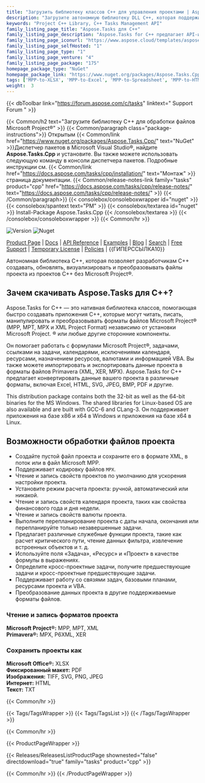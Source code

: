 ```yaml
---
title: "Загрузить библиотеку классов C++ для управления проектами | Aspose.Tasks"
description: "Загрузите автономную библиотеку DLL C++, которая поддерживает управление назначением задач проекта через API. Поддерживает форматы Primavera® (XER, MPX) и MS Project® (MPP, MPT)."
keywords: "Project C++ Library, C++ Tasks Management API"
family_listing_page_title: "Aspose.Tasks для C++"
family_listing_page_description: "Aspose.Tasks for C++ предлагает API-интерфейсы управления проектами, которые позволяют приложениям C++ не только читать документы Microsoft Project® и управлять ими, но и создавать документы Microsoft Project® в форматах MPP и XML — и все это без использования Microsoft Project®. Как и все API-интерфейсы форматов файлов Aspose, Aspose.Tasks for C++ хорошо работает со всеми типами приложений C++."
family_listing_page_iconurl: "https://www.aspose.cloud/templates/aspose/App_Themes/V3/images/tasks/272x272/aspose_tasks-for-cpp.png"
family_listing_page_selfHosted: "1"
family_listing_page_type: "1"
family_listing_page_venture: "4"
family_listing_page_package: "175"
homepage_package_type: "NuGet"
homepage_package_link: "https://www.nuget.org/packages/Aspose.Tasks.Cpp/"
tags: ['MPP-to-XLSX', 'MPP-to-Excel', 'MPP-to-Spreadsheet', 'MPP-to-HTML', 'Project-to-HTML', 'Project-to-Excel', 'Project-to-XLSX', 'Project-to-CSV', 'Project-to-Text', 'Project-to-MPT', 'MPP-to-CSV', 'MPP-to-MPT', 'MPP-to-SVG', 'MPP-to-JPEG', 'MPP-to-TIF', 'Project-to-PDF', 'MPP-to-PDF', 'Project-to-Image', 'MPP-to-PNG']
weight:  3
---
```


{{< dbToolbar link="https://forum.aspose.com/c/tasks" linktext=" Support Forum " >}}

{{< Common/h2 text="Загрузите библиотеку C++ для обработки файлов Microsoft Project®"  >}}
{{< Common/paragraph class="package-instructions">}}
Открытым
{{< Common/link href="https://www.nuget.org/packages/Aspose.Tasks.Cpp/" text="NuGet"  >}}Диспетчер пакетов в Microsoft Visual Studio®, найдите <b>Aspose.Tasks.Cpp</b> и установите. Вы также можете использовать следующую команду в консоли диспетчера пакетов. Подробные инструкции см.
{{< Common/link href="https://docs.aspose.com/tasks/cpp/installation/" text="Монтаж"  >}}страница документации.
{{< Common/release-notes-link family="tasks" product="cpp" href="https://docs.aspose.com/tasks/cpp/release-notes/" text="https://docs.aspose.com/tasks/cpp/release-notes/"  >}}
{{< /Common/paragraph>}}
{{< consolebox/consoleboxwrapper id="nuget" >}}
       {{< consolebox/spantext text="PM" >}}
       {{< consolebox/textarea id="nuget" >}} Install-Package Aspose.Tasks.Cpp {{< /consolebox/textarea >}}
{{< /consolebox/consoleboxwrapper >}}
{{< Common/hr >}}

![Version](https://img.shields.io/nuget/v/Aspose.Total) ![Nuget](https://img.shields.io/nuget/dt/Aspose.Total?label=nuget%20downloads)

[Product Page](https://products.aspose.com/total/net/) | [Docs](https://docs.aspose.com/total/net/) | [API Reference](https://reference.aspose.com/) | [Examples](http://aspose.github.io) | [Blog](https://blog.aspose.com/category/total/) | [Search](https://search.aspose.com/) | [Free Support](https://forum.aspose.com/) | [Temporary License](https://purchase.aspose.com/temporary-license) | [Policies](https://purchase.aspose.com/policies) | {{ГИПЕРССЫЛКА10}}

Автономная библиотека C++, которая позволяет разработчикам C++ создавать, обновлять, визуализировать и преобразовывать файлы проекта из проектов C++ без Microsoft Project®.

## Зачем скачивать Aspose.Tasks для C++?

Aspose.Tasks for C++ — это нативная библиотека классов, помогающая быстро создавать приложения C++, которые могут читать, писать, манипулировать и преобразовывать форматы файлов Microsoft Project® (MPP, MPT, MPX и XML Project Format) независимо от установки Microsoft Project. ® или любые другие сторонние компоненты.

Он помогает работать с формулами Microsoft Project®, задачами, ссылками на задачи, календарями, исключениями календаря, ресурсами, назначением ресурсов, валютами и информацией VBA. Вы также можете импортировать и экспортировать данные проекта в форматы файлов Primavera (XML, XER, MPX). Aspose.Tasks for C++ предлагает конвертировать данные вашего проекта в различные форматы, включая Excel, HTML, SVG, JPEG, BMP, PDF и другие.

This distribution package contains both the 32-bit as well as the 64-bit binaries for the MS Windows. The shared libraries for Linux-based OS are also available and are built with GCC-6 and CLang-3. Он поддерживает приложения на базе x86 и x64 в Windows и приложения на базе x64 в Linux.

## Возможности обработки файлов проекта

- Создайте пустой файл проекта и сохраните его в формате XML, в поток или в файл Microsoft MPP.
- Поддерживает кодировку файлов `MPX`.
- Чтение и запись свойств проектов по умолчанию для ускорения настройки проекта.
- Установите режим расчета проекта: ручной, автоматический или никакой.
- Чтение и запись свойств календаря проекта, таких как свойства финансового года и дня недели.
- Чтение и запись свойств валюты проекта.
- Выполните перепланирование проекта с даты начала, окончания или перепланируйте только незавершенные задачи.
- Предлагает различные служебные функции проекта, такие как расчет критического пути, чтение данных фильтра, извлечение встроенных объектов и т. д.
- Используйте поля «Задача», «Ресурс» и «Проект» в качестве формулы в выражениях.
- Определите кросс-проектные задачи, получите предшествующие задачи и кросс-проектные предшествующие задачи.
- Поддерживает работу со связями задач, базовыми планами, ресурсами проекта и VBA.
- Преобразование данных проекта в другие поддерживаемые форматы файлов.

### Чтение и запись форматов проекта

**Microsoft Project®:** MPP, MPT, XML\
**Primavera®:** MPX, P6XML, XER

### Сохранить проекты как

**Microsoft Office®:** XLSX\
**Фиксированный макет:** PDF\
**Изображения:** TIFF, SVG, PNG, JPEG\
**Интернет:** HTML\
**Текст:** TXT

{{< Common/hr >}}

{{< Tags/TagsWrapper >}}
 {{< Tags/TagsList >}}
{{< /Tags/TagsWrapper >}}

{{< Common/hr >}}

{{< ProductPageWrapper >}}
<!-- ReleasesListProductPage-->
   {{< Releases/ReleasesListProductPage shownested="false"  directdownload="true" family="tasks" product="cpp" >}}
<!-- /ReleasesListProductPage-->
{{< Common/hr >}}
{{< /ProductPageWrapper >}}

